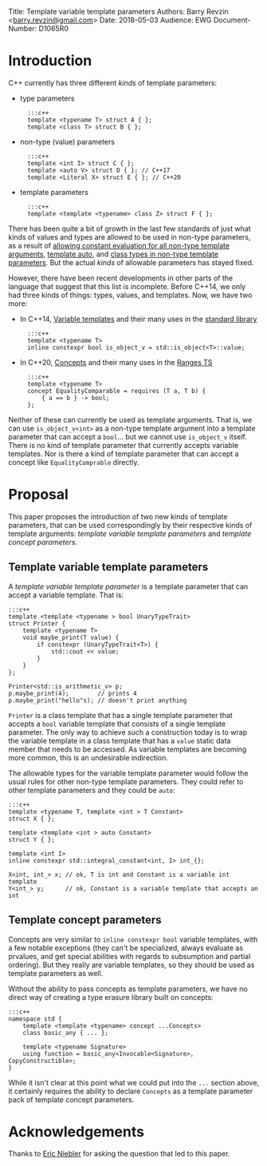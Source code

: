 Title: Template variable template parameters
Authors: Barry Revzin &lt;barry.revzin@gmail.com&gt;
Date: 2018-05-03
Audience: EWG
Document-Number: D1065R0

# Introduction

C++ currently has three different _kinds_ of template parameters:

* type parameters

        :::c++
        template <typename T> struct A { };
        template <class T> struct B { };

* non-type (value) parameters

        :::c++
        template <int I> struct C { };
        template <auto V> struct D { }; // C++17
        template <Literal X> struct E { }; // C++20

* template parameters

        :::c++
        template <template <typename> class Z> struct F { };

There has been quite a bit of growth in the last few standards of just what kinds of values and types are allowed to be used in non-type parameters, as a result of [allowing constant evaluation for all non-type template arguments](https://wg21.link/n4198), [template auto](https://wg21.link/p0127), and [class types in non-type template parameters](https://wg21.link/p0732). But the actual _kinds_ of allowable parameters has stayed fixed. 

However, there have been recent developments in other parts of the language that suggest that this list is incomplete. Before C++14, we only had three kinds of things: types, values, and templates. Now, we have two more:

* In C++14, [Variable templates](https://wg21.link/n3651) and their many uses in the [standard library](https://wg21.link/n3932)

        :::c++
        template <typename T>
        inline constexpr bool is_object_v = std::is_object<T>::value;


* In C++20, [Concepts](https://wg21.link/p0734) and their many uses in the [Ranges TS](https://wg21.link/p0651)

        :::c++
        template <typename T>
        concept EqualityComparable = requires (T a, T b) {
            { a == b } -> bool;
        };

Neither of these can currently be used as template arguments. That is, we can use `is_object_v<int>` as a non-type template argument into a template parameter that can accept a `bool`... but we cannot use `is_object_v` itself. There is no kind of template parameter that currently accepts variable templates. Nor is there a kind of template parameter that can accept a concept like `EqualityComprable` directly.

# Proposal

This paper proposes the introduction of two new kinds of template parameters, that can be used correspondingly by their respective kinds of template arguments: _template variable template parameters_ and _template concept parameters_.

## Template variable template parameters

A _template variable template parameter_ is a template parameter that can accept a variable template. That is:

    :::c++
    template <template <typename > bool UnaryTypeTrait>
    struct Printer {
        template <typename T>
        void maybe_print(T value) {
            if constexpr (UnaryTypeTrait<T>) {
                std::cout << value;
            }
        }
    };
    
    Printer<std::is_arithmetic_v> p;
    p.maybe_print(4);        // prints 4
    p.maybe_print("hello"s); // doesn't print anything

`Printer` is a class template that has a single template parameter that accepts a `bool` variable template that consists of a single template parameter. The only way to achieve such a construction today is to wrap the variable template in a class template that has a `value` static data member that needs to be accessed. As variable templates are becoming more common, this is an undesirable indirection.

The allowable types for the variable template parameter would follow the usual rules for other non-type template parameters. They could refer to other template parameters and they could be `auto`:

    :::c++
    template <typename T, template <int > T Constant>
    struct X { };
    
    template <template <int > auto Constant>
    struct Y { };
    
    template <int I>
    inline constexpr std::integral_constant<int, I> int_{};
    
    X<int, int_> x; // ok, T is int and Constant is a variable int template 
    Y<int_> y;      // ok, Constant is a variable template that accepts an int
    
    
## Template concept parameters

Concepts are very similar to `inline constexpr bool`  variable templates, with a few notable exceptions (they can't be specialized, always evaluate as prvalues, and get special abilities with regards to subsumption and partial ordering). But they really are variable templates, so they should be used as template parameters as well.

Without the ability to pass concepts as template parameters, we have no direct way of creating a type erasure library built on concepts:

    :::c++
    namespace std {
        template <template <typename> concept ...Concepts>
        class basic_any { ... };
    
        template <typename Signature>
        using function = basic_any<Invocable<Signature>, CopyConstructible>;
    }
    
While it isn't clear at this point what we could put into the `...` section above, it certainly requires the ability to declare `Concepts` as a template parameter pack of template concept parameters. 

# Acknowledgements

Thanks to [Eric Niebler](https://twitter.com/ericniebler/status/992179279550017537) for asking the question that led to this paper.